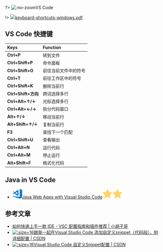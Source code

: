 ?> ![](https://notes.abelsu7.top/_media/vscode.svg ':no-zoom')VS Code

!> [![](https://notes.abelsu7.top/_media/vscode.svg)keyboard-shortcuts-windows.pdf](https://code.visualstudio.com/shortcuts/keyboard-shortcuts-windows.pdf)

## VS Code 快捷键

| Keys | Function |
| :-- | :-- |
| **Ctrl+P** | 转到文件 |
| **Ctrl+Shift+P** | 命令面板 |
| **Ctrl+Shift+O** | 前往当前文件中的符号 |
| **Ctrl+T** | 前往工作区中的符号 |
| **Ctrl+Shift+K** | 删除当前行 |
| **Ctrl+Shift+方向** | 跨词选择多行 |
| **Ctrl+Alt+↑/↓** | 光标选择多行 |
| **Ctrl+Alt+←/→** | 拆分代码窗口 |
| **Alt+↑/↓** | 移动当前行 |
| **Alt+Shift+↑/↓** | 复制当前行 |
| **F3** | 查找下一个匹配 |
| **Ctrl+Shift+U** | 查看输出 |
| **Ctrl+Alt+N** | 运行代码 |
| **Ctrl+Alt+M** | 停止运行 |
| **Alt+Shift+F** | 格式化代码 |

## Java in VS Code

- [![](logo/vscode.svg)Java Web Apps with Visual Studio Code![](logo/star.svg)![](logo/star.svg)](https://code.visualstudio.com/docs/java/java-tutorial)

## 参考文章

* [如何快速上手一款 IDE - VSC 配置指南和插件推荐 | 小胡子哥](https://mp.weixin.qq.com/s?__biz=MzAxMjA5ODQwMQ==&mid=2455058817&idx=1&sn=32ba09d2cfb28c472b9c343358f6e468&chksm=8c16978fbb611e9954cb242a218e4ae0d878f1cc3927de14c0dd18b2c40505108a99a512b888&mpshare=1&scene=1&srcid=1121ZPSO0rlv4GswvIs79Lod#rd)
* [![](logo/csdn.ico ':size=16')跟我一起在Visual Studio Code 添加自定义snippet（代码段），附详细配置 | CSDN](https://blog.csdn.net/maokelong95/article/details/54379046)
* [![](logo/csdn.ico ':size=16')Visual Studio Code 自定义Snippet配置 | CSDN](https://blog.csdn.net/u011127019/article/details/73461831)